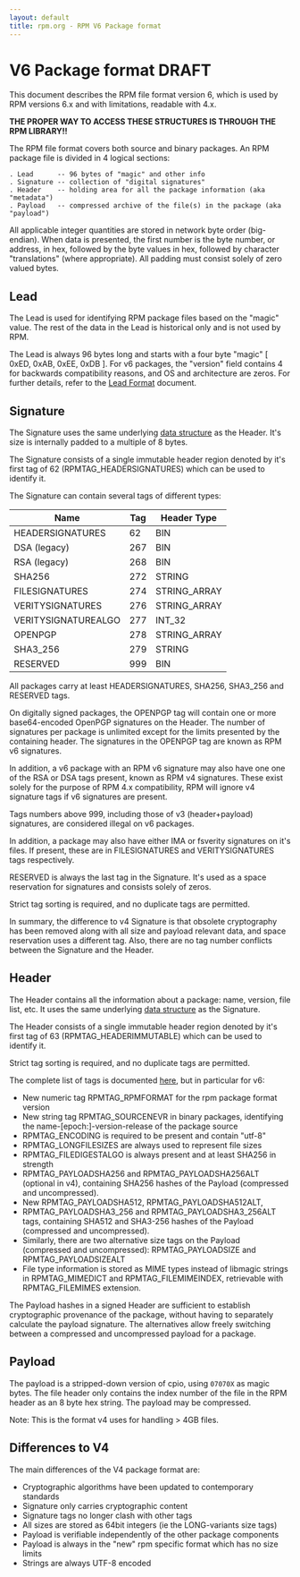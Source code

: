 ```yaml
---
layout: default
title: rpm.org - RPM V6 Package format
---
```

# V6 Package format DRAFT

This document describes the RPM file format version 6, which is used
by RPM versions 6.x and with limitations, readable with 4.x.

**THE PROPER WAY TO ACCESS THESE STRUCTURES IS THROUGH THE RPM LIBRARY!!**

The RPM file format covers both source and binary packages.  An RPM
package file is divided in 4 logical sections:

```
. Lead      -- 96 bytes of "magic" and other info
. Signature -- collection of "digital signatures"
. Header    -- holding area for all the package information (aka "metadata")
. Payload   -- compressed archive of the file(s) in the package (aka "payload")
```

All applicable integer quantities are stored in network byte order
(big-endian). When data is presented, the first number is the
byte number, or address, in hex, followed by the byte values in hex,
followed by character "translations" (where appropriate).
All padding must consist solely of zero valued bytes.

## Lead

The Lead is used for identifying RPM package files based on the "magic"
value. The rest of the data in the Lead is historical only and is not
used by RPM.

The Lead is always 96 bytes long and starts with a four byte "magic"
[ 0xED, 0xAB, 0xEE, 0xDB ]. For v6 packages, the "version" field contains
4 for backwards compatibility reasons, and OS and architecture are zeros.
For further details, refer to the [Lead Format](format_lead.md) document.

## Signature

The Signature uses the same underlying [data structure](format_header.md)
as the Header. It's size is internally padded to a multiple of 8 bytes.

The Signature consists of a single immutable header region denoted
by it's first tag of 62 (RPMTAG_HEADERSIGNATURES) which can be used
to identify it.

The Signature can contain several tags of different types:

Name        	    | Tag   | Header Type
--------------------|-------|------------
HEADERSIGNATURES    |   62  | BIN
DSA (legacy)        |  267  | BIN
RSA (legacy)        |  268  | BIN
SHA256              |  272  | STRING
FILESIGNATURES      |  274  | STRING_ARRAY
VERITYSIGNATURES    |  276  | STRING_ARRAY
VERITYSIGNATUREALGO |  277  | INT_32
OPENPGP             |  278  | STRING_ARRAY
SHA3_256            |  279  | STRING
RESERVED            |  999  | BIN

All packages carry at least HEADERSIGNATURES, SHA256, SHA3_256 and
RESERVED tags.

On digitally signed packages, the OPENPGP tag will contain one or more
base64-encoded OpenPGP signatures on the Header. The number of signatures
per package is unlimited except for the limits presented by the containing
header. The signatures in the OPENPGP tag are known as RPM v6 signatures.

In addition, a v6 package with an RPM v6 signature may also have one
one of the RSA or DSA tags present, known as RPM v4 signatures.
These exist solely for the purpose of RPM 4.x compatibility, RPM will ignore
v4 signature tags if v6 signatures are present.

Tags numbers above 999, including those of v3 (header+payload) signatures,
are considered illegal on v6 packages.

In addition, a package may also have either IMA or fsverity signatures
on it's files. If present, these are in FILESIGNATURES and VERITYSIGNATURES
tags respectively.

RESERVED is always the last tag in the Signature. It's used as a space
reservation for signatures and consists solely of zeros.

Strict tag sorting is required, and no duplicate tags are permitted.

In summary, the difference to v4 Signature is that obsolete cryptography
has been removed along with all size and payload relevant data, and space
reservation uses a different tag.  Also, there are no tag number conflicts
between the Signature and the Header.

## Header

The Header contains all the information about a package: name,
version, file list, etc.  It uses the same underlying
[data structure](format_header.md) as the Signature.

The Header consists of a single immutable header region denoted
by it's first tag of 63 (RPMTAG_HEADERIMMUTABLE) which can be used
to identify it.

Strict tag sorting is required, and no duplicate tags are permitted.

The complete list of tags is documented [here](tags.md), but in particular
for v6:
- New numeric tag RPMTAG_RPMFORMAT for the rpm package format version
- New string tag RPMTAG_SOURCENEVR in binary packages, identifying the
  name-[epoch:]-version-release of the package source
- RPMTAG_ENCODING is required to be present and contain "utf-8"
- RPMTAG_LONGFILESIZES are always used to represent file sizes
- RPMTAG_FILEDIGESTALGO is always present and at least SHA256 in strength
- RPMTAG_PAYLOADSHA256 and RPMTAG_PAYLOADSHA256ALT (optional in v4),
  containing SHA256 hashes of the Payload (compressed and uncompressed).
- New RPMTAG_PAYLOADSHA512, RPMTAG_PAYLOADSHA512ALT,
- RPMTAG_PAYLOADSHA3_256 and RPMTAG_PAYLOADSHA3_256ALT tags, containing
  SHA512 and SHA3-256 hashes of the Payload (compressed and uncompressed).
- Similarly, there are two alternative size tags on the Payload (compressed
  and uncompressed): RPMTAG_PAYLOADSIZE and RPMTAG_PAYLOADSIZEALT
- File type information is stored as MIME types instead of libmagic
  strings in RPMTAG_MIMEDICT and RPMTAG_FILEMIMEINDEX, retrievable
  with RPMTAG_FILEMIMES extension.

The Payload hashes in a signed Header are sufficient to establish
cryptographic provenance of the package, without having to separately
calculate the payload signature. The alternatives allow freely switching
between a compressed and uncompressed payload for a package.

## Payload

The payload is a stripped-down version of cpio, using `07070X` as magic bytes.
The file header only contains the index number of the file in the RPM
header as an 8 byte hex string. The payload may be compressed.

Note: This is the format v4 uses for handling > 4GB files.

## Differences to V4

The main differences of the V4 package format are:
- Cryptographic algorithms have been updated to contemporary standards
- Signature only carries cryptographic content
- Signature tags no longer clash with other tags
- All sizes are stored as 64bit integers (ie the LONG-variants size tags)
- Payload is verifiable independently of the other package components
- Payload is always in the "new" rpm specific format which has no size limits
- Strings are always UTF-8 encoded

